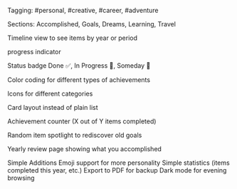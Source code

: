 Tagging: #personal, #creative, #career, #adventure

Sections: Accomplished, Goals, Dreams, Learning, Travel

Timeline view to see items by year or period

progress indicator

Status badge Done ✅, In Progress 🔄, Someday 💭

Color coding for different types of achievements

Icons for different categories

Card layout instead of plain list

Achievement counter (X out of Y items completed)

Random item spotlight to rediscover old goals

Yearly review page showing what you accomplished

Simple Additions
Emoji support for more personality
Simple statistics (items completed this year, etc.)
Export to PDF for backup
Dark mode for evening browsing
